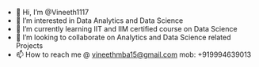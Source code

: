 - 👋 Hi, I’m @Vineeth1117
- 👀 I’m interested in Data Analytics and Data Science
- 🌱 I’m currently learning IIT and IIM certified course on Data Science  
- 💞️ I’m looking to collaborate on Analytics and Data Science related Projects
- 📫 How to reach me @ vineethmba15@gmail.com mob: +919994639013

<!---
Vineeth1117/Vineeth1117 is a ✨ special ✨ repository because its `README.md` (this file) appears on your GitHub profile.
You can click the Preview link to take a look at your changes.
--->
